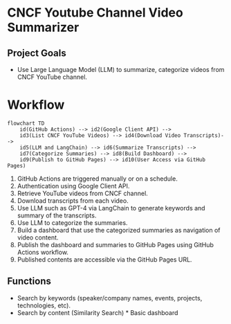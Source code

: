 # CNCF Youtube Channel Video Summarizer

## Project Goals
* Use Large Language Model (LLM) to summarize, categorize videos from CNCF YouTube channel.

# Workflow
```mermaid 
flowchart TD 
    id(GitHub Actions) --> id2(Google Client API) --> 
    id3(List CNCF YouTube Videos) --> id4(Download Video Transcripts)--> 
    id5(LLM and LangChain) --> id6(Summarize Transcripts) --> 
    id7(Categorize Summaries) --> id8(Build Dashboard) --> 
    id9(Publish to GitHub Pages) --> id10(User Access via GitHub Pages) 
```
1. GitHub Actions are triggered manually or on a schedule.
2. Authentication using Google Client API.
3. Retrieve YouTube videos from CNCF channel.
4. Download transcripts from each video. 
5. Use LLM such as GPT-4 via LangChain to generate keywords and summary of the transcripts.
6. Use LLM to categorize the summaries. 
7. Build a dashboard that use the categorized summaries as navigation of video content.
8. Publish the dashboard and summaries to GitHub Pages using GitHub Actions workflow. 
9. Published contents are accessible via the GitHub Pages URL.

## Functions 
* Search by keywords (speaker/company names, events, projects, technologies, etc). 
* Search by content (Similarity Search) * Basic dashboard